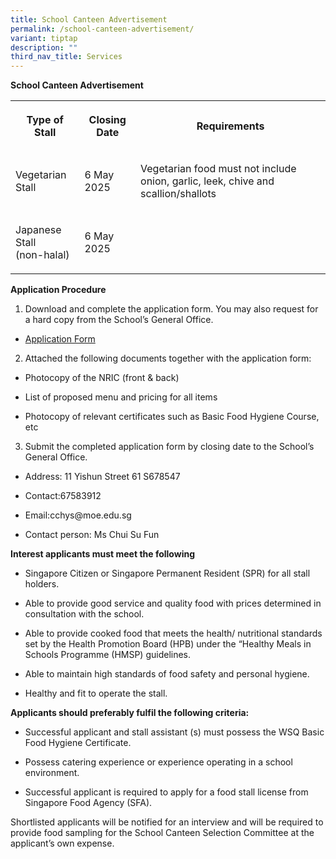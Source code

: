 ```yaml
---
title: School Canteen Advertisement
permalink: /school-canteen-advertisement/
variant: tiptap
description: ""
third_nav_title: Services
---
```

<p><strong>School Canteen Advertisement</strong>
</p>
<p></p>
<table style="minWidth: 75px">
<colgroup>
<col>
<col>
<col>
</colgroup>
<tbody>
<tr>
<th rowspan="1" colspan="1">
<p>Type of Stall</p>
</th>
<th rowspan="1" colspan="1">
<p>Closing Date</p>
</th>
<th rowspan="1" colspan="1">
<p>Requirements</p>
</th>
</tr>
<tr>
<td rowspan="1" colspan="1">
<p>Vegetarian Stall</p>
</td>
<td rowspan="1" colspan="1">
<p>6 May 2025</p>
</td>
<td rowspan="1" colspan="1">
<p>Vegetarian food must not include onion, garlic, leek, chive and scallion/shallots</p>
</td>
</tr>
<tr>
<td rowspan="1" colspan="1">
<p>Japanese Stall
<br>(non-halal)</p>
</td>
<td rowspan="1" colspan="1">
<p>6 May 2025</p>
</td>
<td rowspan="1" colspan="1">
<p></p>
</td>
</tr>
</tbody>
</table>
<p></p>
<p><strong>Application Procedure</strong>
</p>
<ol data-tight="true" class="tight">
<li>
<p>Download and complete the application form. You may also request for a
hard copy from the School’s General Office.</p>
</li>
</ol>
<ul data-tight="true" class="tight">
<li>
<p><a href="/files/Admission/Services/Canteen_Stall_App_Existing_Sch.pdf" rel="noopener nofollow" target="_blank">Application Form</a>
</p>
</li>
</ul>
<p></p>
<ol start="2" data-tight="true" class="tight">
<li>
<p>Attached the following documents together with the application form:</p>
</li>
</ol>
<ul data-tight="true" class="tight">
<li>
<p>Photocopy of the NRIC (front &amp; back)</p>
</li>
<li>
<p>List of proposed menu and pricing for all items</p>
</li>
<li>
<p>Photocopy of relevant certificates such as Basic Food Hygiene Course,
etc</p>
</li>
</ul>
<p></p>
<ol start="3" data-tight="true" class="tight">
<li>
<p>Submit the completed application form by closing date to the School’s
General Office.</p>
</li>
</ol>
<ul data-tight="true" class="tight">
<li>
<p>Address: 11 Yishun Street 61 S678547</p>
</li>
<li>
<p>Contact:67583912</p>
</li>
<li>
<p>Email:<a rel="noopener noreferrer nofollow" target="_blank">cchys@moe.edu.sg</a>
</p>
</li>
<li>
<p>Contact person: Ms Chui Su Fun</p>
</li>
</ul>
<p></p>
<p><strong>Interest applicants must meet the following</strong>
</p>
<ul data-tight="true" class="tight">
<li>
<p>Singapore Citizen or Singapore Permanent Resident (SPR) for all stall
holders.</p>
</li>
<li>
<p>Able to provide good service and quality food with prices determined in
consultation with the school.</p>
</li>
<li>
<p>Able to provide cooked food that meets the health/ nutritional standards
set by the Health Promotion Board (HPB) under the “Healthy Meals in Schools
Programme (HMSP) guidelines.</p>
</li>
<li>
<p>Able to maintain high standards of food safety and personal hygiene.</p>
</li>
<li>
<p>Healthy and fit to operate the stall.</p>
</li>
</ul>
<p></p>
<p><strong>Applicants should preferably fulfil the following criteria:</strong>
</p>
<ul data-tight="true" class="tight">
<li>
<p>Successful applicant and stall assistant (s) must possess the WSQ Basic
Food Hygiene Certificate.</p>
</li>
<li>
<p>Possess catering experience or experience operating in a school environment.</p>
</li>
<li>
<p>Successful applicant is required to apply for a food stall license from
Singapore Food Agency (SFA).</p>
</li>
</ul>
<p></p>
<p>Shortlisted applicants will be notified for an interview and will be required
to provide food sampling for the School Canteen Selection Committee at
the applicant’s own expense.</p>
<p></p>